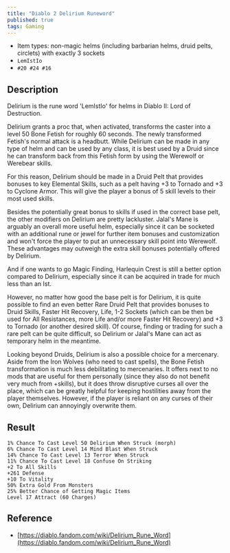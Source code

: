 ```yaml
---
title: "Diablo 2 Delirium Runeword"
published: true
tags: Gaming
---
```


- Item types: non-magic helms (including barbarian helms, druid pelts, circlets) with exactly 3 sockets
- `LemIstIo`
- `#20 #24 #16`

## Description

Delirium is the rune word 'LemIstIo' for helms in Diablo II: Lord of Destruction.

Delirium grants a proc that, when activated, transforms the caster into a level 50 Bone Fetish for roughly 60 seconds. The newly transformed Fetish's normal attack is a headbutt. While Delirium can be made in any type of helm and can be used by any class, it is best used by a Druid since he can transform back from this Fetish form by using the Werewolf or Werebear skills.

For this reason, Delirium should be made in a Druid Pelt that provides bonuses to key Elemental Skills, such as a pelt having +3 to Tornado and +3 to Cyclone Armor. This will give the player a bonus of 5 skill levels to their most used skills.

Besides the potentially great bonus to skills if used in the correct base pelt, the other modifiers on Delirium are pretty lackluster. Jalal's Mane is arguably an overall more useful helm, especially since it can be socketed with an additional rune or jewel for further item bonuses and customization and won't force the player to put an unnecessary skill point into Werewolf. These advantages may outweigh the extra skill bonuses potentially offered by Delirium.

And if one wants to go Magic Finding, Harlequin Crest is still a better option compared to Delirium, especially since it can be acquired in trade for much less than an Ist.

However, no matter how good the base pelt is for Delirium, it is quite possible to find an even better Rare Druid Pelt that provides bonuses to Druid Skills, Faster Hit Recovery, Life, 1-2 Sockets (which can be then be used for All Resistances, more Life and/or more Faster Hit Recovery) and +3 to Tornado (or another desired skill). Of course, finding or trading for such a rare pelt can be quite difficult, so Delirium or Jalal's Mane can act as temporary helm in the meantime.

Looking beyond Druids, Delirium is also a possible choice for a mercenary. Aside from the Iron Wolves (who need to cast spells), the Bone Fetish transformation is much less debilitating to mercenaries. It offers next to no mods that are useful for them personally (since they also do not benefit very much from +skills), but it does throw disruptive curses all over the place, which can be greatly helpful for keeping hostilities away from the player themselves. However, if the player is reliant on any curses of their own, Delirium can annoyingly overwrite them.

## Result

    1% Chance To Cast Level 50 Delirium When Struck (morph)
    6% Chance To Cast Level 14 Mind Blast When Struck
    14% Chance To Cast Level 13 Terror When Struck
    11% Chance To Cast Level 18 Confuse On Striking
    +2 To All Skills
    +261 Defense
    +10 To Vitality
    50% Extra Gold From Monsters
    25% Better Chance of Getting Magic Items
    Level 17 Attract (60 Charges)

## Reference

- [https://diablo.fandom.com/wiki/Delirium_Rune_Word](https://diablo.fandom.com/wiki/Delirium_Rune_Word)